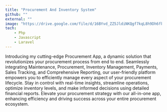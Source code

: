 ```yaml
---
title: "Procurement And Inventory System"
github: ""
external: ""
image: "https://drive.google.com/file/d/16BYvd_ZZ5JldiNKQgf7kqL8h9Dh6fkA4"
tech:
    - Php
    - Javascript
    - Laravel
---
```


Introducing my cutting-edge Procurement App, a dynamic solution that revolutionizes your procurement process from end to end. Seamlessly integrating Maintenance, Procurement, Inventory Management, Payments, Sales Tracking, and Comprehensive Reporting, our user-friendly platform empowers you to efficiently manage every aspect of your procurement lifecycle. Stay in control with real-time insights, streamline operations, optimize inventory levels, and make informed decisions using detailed financial reports. Elevate your procurement strategy with our all-in-one app, enhancing efficiency and driving success across your entire procurement ecosystem.

